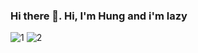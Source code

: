 ### Hi there 👋. Hi, I'm Hung and i'm lazy
![1](https://media.giphy.com/media/ICOgUNjpvO0PC/giphy.gif) ![2](https://media.giphy.com/media/ToMjGppLes0ENI5osCc/giphy.gif)
<!--
**GoiliAce/goiliace** is a ✨ _special_ ✨ repository because its `README.md` (this file) appears on your GitHub profile.

Here are some ideas to get you started:

- 🔭 I’m currently working on ...
- 🌱 I’m currently learning ...
- 👯 I’m looking to collaborate on ...
- 🤔 I’m looking for help with ...
- 💬 Ask me about ...
- 📫 How to reach me: ...
- 😄 Pronouns: ...
- ⚡ Fun fact: ...
-->
